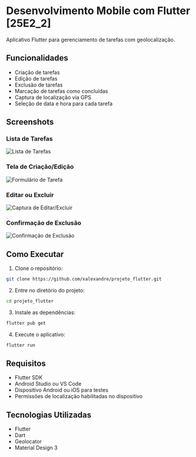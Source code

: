 # Desenvolvimento Mobile com Flutter [25E2_2]

Aplicativo Flutter para gerenciamento de tarefas com geolocalização.

## Funcionalidades

- Criação de tarefas
- Edição de tarefas
- Exclusão de tarefas
- Marcação de tarefas como concluídas
- Captura de localização via GPS
- Seleção de data e hora para cada tarefa

## Screenshots

### Lista de Tarefas
![Lista de Tarefas](screenshots/lista_tarefas.png)

### Tela de Criação/Edição
![Formulário de Tarefa](screenshots/form_tarefa.png)

### Editar ou Excluir
![Captura de Editar/Excluir](screenshots/lista_editar_excluir.png)

### Confirmação de Exclusão
![Confirmação de Exclusão](screenshots/confirmacao_exclusao.png)

## Como Executar

1. Clone o repositório:
```bash
git clone https://github.com/xalexandre/projeto_flutter.git
```

2. Entre no diretório do projeto:
```bash
cd projeto_flutter
```

3. Instale as dependências:
```bash
flutter pub get
```

4. Execute o aplicativo:
```bash
flutter run
```

## Requisitos

- Flutter SDK
- Android Studio ou VS Code
- Dispositivo Android ou iOS para testes
- Permissões de localização habilitadas no dispositivo

## Tecnologias Utilizadas

- Flutter
- Dart
- Geolocator
- Material Design 3
